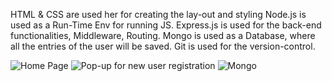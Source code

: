 HTML & CSS are used her for creating the lay-out and styling
Node.js is used as a Run-Time Env for running JS.
Express.js is used for the back-end functionalities, Middleware, Routing.
Mongo is used as a Database, where all the entries of the user will be saved.
Git is used for the version-control.

![Home Page](https://user-images.githubusercontent.com/50045050/148690040-dbac2922-ec66-422c-b75d-ebf2de177a2c.png)
![Pop-up for new user registration](https://user-images.githubusercontent.com/50045050/148690045-e9e8cf96-22ec-4df4-a3c1-c6d0ad3ea032.png)
![Mongo](https://user-images.githubusercontent.com/50045050/148690074-c7213b98-ee57-4f44-9c6c-4c3e663d7eee.png)
